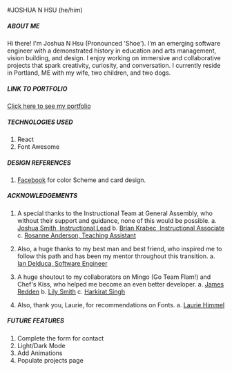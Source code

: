 #JOSHUA N HSU (he/him)

##### ABOUT ME 
Hi there! I'm Joshua N Hsu (Pronounced 'Shoe').  I'm an emerging software engineer with a demonstrated history in education and arts management, vision building, and design. I enjoy working on immersive and collaborative projects that spark creativity, curiosity, and conversation. I currently reside in Portland, ME with my wife, two children, and two dogs.

##### LINK TO PORTFOLIO 
[Click here to see my portfolio](https://joshuahsu.netlify.app/)

##### TECHNOLOGIES USED 
1. React 
2. Font Awesome

##### DESIGN REFERENCES 
1. [Facebook](https://www.facebook.com/) for color Scheme and card design.  

##### ACKNOWLEDGEMENTS

1. A special thanks to the Instructional Team at General Assembly, who without their support and guidance, none of this would be possible. 
    a. [Joshua Smith, Instructional Lead](https://www.linkedin.com/in/jws-maker/)
    b. [Brian Krabec, Instructional Associate](https://www.linkedin.com/in/bkrabec/)
    c. [Rosanne Anderson, Teaching Assistant](https://www.linkedin.com/in/rosanne-anderson/)

2. Also, a huge thanks to my best man and best friend, who inspired me to follow this path and has been my mentor throughout this transition. 
    a. [Ian Delduca, Software Engineer](https://www.linkedin.com/in/ian-del-duca-a6a90285/)

3. A huge shoutout to my collaborators on Mingo (Go Team Flam!) and Chef's Kiss, who helped me become an even better developer. 
    a. [James Redden](https://www.linkedin.com/in/jamesredden1/)
    b. [Lily Smith](https://www.linkedin.com/in/lilliana-r-smith/)
    c. [Harkirat Singh](https://www.linkedin.com/in/harkirat-singh-hanzra/) 

4. Also, thank you, Laurie, for recommendations on Fonts. 
    a. [Laurie Himmel](https://www.linkedin.com/in/laurie-himmel/)


##### FUTURE FEATURES 
1. Complete the form for contact
2. Light/Dark Mode  
3. Add Animations   
4. Populate projects page
 